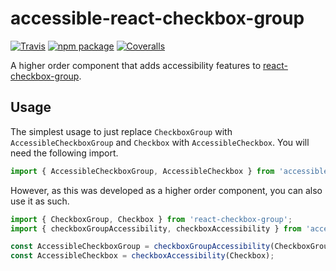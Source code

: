 # accessible-react-checkbox-group

[![Travis][build-badge]][build]
[![npm package][npm-badge]][npm]
[![Coveralls][coveralls-badge]][coveralls]

A higher order component that adds accessibility features to [react-checkbox-group](https://github.com/ziad-saab/react-checkbox-group).

## Usage
The simplest usage to just replace `CheckboxGroup` with `AccessibleCheckboxGroup` and `Checkbox` with
`AccessibleCheckbox`. You will need the following import.
```js
import { AccessibleCheckboxGroup, AccessibleCheckbox } from 'accessible-react-checkbox-group';
```

However, as this was developed as a higher order component, you can also use it as such.
```js
import { CheckboxGroup, Checkbox } from 'react-checkbox-group';
import { checkboxGroupAccessibility, checkboxAccessibility } from 'accessible-react-checkbox-group';

const AccessibleCheckboxGroup = checkboxGroupAccessibility(CheckboxGroup);
const AccessibleCheckbox = checkboxAccessibility(Checkbox);
```

[build-badge]: https://img.shields.io/travis/dumptruckman/accessible-react-checkbox-group/master.png?style=flat-square
[build]: https://travis-ci.org/dumptruckman/accessible-react-checkbox-group

[npm-badge]: https://img.shields.io/npm/v/accessible-react-checkbox-group.png?style=flat-square
[npm]: https://www.npmjs.org/package/accessible-react-checkbox-group

[coveralls-badge]: https://img.shields.io/coveralls/dumptruckman/accessible-react-checkbox-group/master.png?style=flat-square
[coveralls]: https://coveralls.io/github/dumptruckman/accessible-react-checkbox-group
